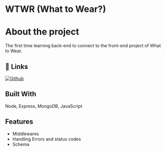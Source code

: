 
# WTWR (What to Wear?)
# About the project
The first time learning back-end to connect to the front-end project of What to Wear.






## 🔗 Links
[![Github](https://img.shields.io/badge/my_portfolio-000?style=for-the-badge&logo=ko-fi&logoColor=white)](https://github.com/steviesmooth)



## Built With


 Node, Express, MongoDB, JavaScript


## Features

- Middlewares
- Handling Errors and status codes
- Schema 

